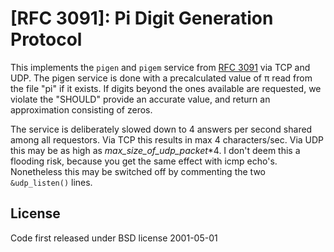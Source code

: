 # \[RFC 3091\]: Pi Digit Generation Protocol

This implements the `pigen` and `pigem` service from [RFC 3091](https://www.ietf.org/rfc/rfc3091.txt) via TCP and UDP. The pigen service is done with a precalculated value of π read from the file "pi" if it exists. If digits beyond the ones available are requested, we violate the "SHOULD" provide an accurate value, and return an approximation consisting of zeros.

The service is deliberately slowed down to 4 answers per second shared among all requestors. Via TCP this results in max 4 characters/sec. Via UDP this may be as high as *max_size_of_udp_packet*\*4. I don't deem this a flooding risk, because you get the same effect with icmp echo's. Nonetheless this may be switched off by commenting the two `&udp_listen()` lines.

## License

Code first released under BSD license 2001-05-01
